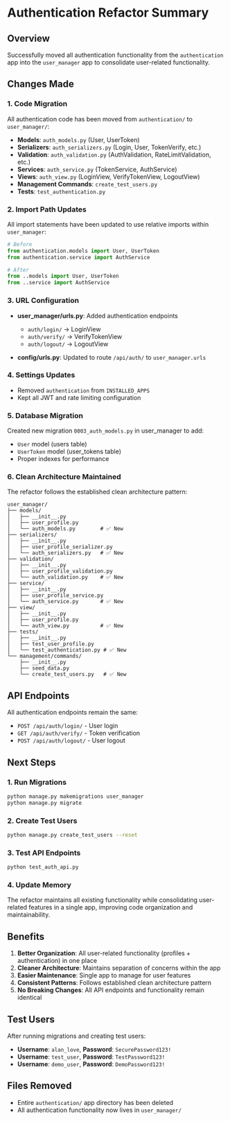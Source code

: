 # Authentication Refactor Summary

## Overview
Successfully moved all authentication functionality from the `authentication` app into the `user_manager` app to consolidate user-related functionality.

## Changes Made

### 1. Code Migration
All authentication code has been moved from `authentication/` to `user_manager/`:

- **Models**: `auth_models.py` (User, UserToken)
- **Serializers**: `auth_serializers.py` (Login, User, TokenVerify, etc.)
- **Validation**: `auth_validation.py` (AuthValidation, RateLimitValidation, etc.)
- **Services**: `auth_service.py` (TokenService, AuthService)
- **Views**: `auth_view.py` (LoginView, VerifyTokenView, LogoutView)
- **Management Commands**: `create_test_users.py`
- **Tests**: `test_authentication.py`

### 2. Import Path Updates
All import statements have been updated to use relative imports within `user_manager`:
```python
# Before
from authentication.models import User, UserToken
from authentication.service import AuthService

# After
from ..models import User, UserToken
from ..service import AuthService
```

### 3. URL Configuration
- **user_manager/urls.py**: Added authentication endpoints
  - `auth/login/` → LoginView
  - `auth/verify/` → VerifyTokenView
  - `auth/logout/` → LogoutView

- **config/urls.py**: Updated to route `/api/auth/` to `user_manager.urls`

### 4. Settings Updates
- Removed `authentication` from `INSTALLED_APPS`
- Kept all JWT and rate limiting configuration

### 5. Database Migration
Created new migration `0003_auth_models.py` in user_manager to add:
- `User` model (users table)
- `UserToken` model (user_tokens table)
- Proper indexes for performance

### 6. Clean Architecture Maintained
The refactor follows the established clean architecture pattern:
```
user_manager/
├── models/
│   ├── __init__.py
│   ├── user_profile.py
│   └── auth_models.py        # ✅ New
├── serializers/
│   ├── __init__.py
│   ├── user_profile_serializer.py
│   └── auth_serializers.py   # ✅ New
├── validation/
│   ├── __init__.py
│   ├── user_profile_validation.py
│   └── auth_validation.py    # ✅ New
├── service/
│   ├── __init__.py
│   ├── user_profile_service.py
│   └── auth_service.py       # ✅ New
├── view/
│   ├── __init__.py
│   ├── user_profile.py
│   └── auth_view.py          # ✅ New
├── tests/
│   ├── __init__.py
│   ├── test_user_profile.py
│   └── test_authentication.py # ✅ New
└── management/commands/
    ├── __init__.py
    ├── seed_data.py
    └── create_test_users.py   # ✅ New
```

## API Endpoints
All authentication endpoints remain the same:
- `POST /api/auth/login/` - User login
- `GET /api/auth/verify/` - Token verification
- `POST /api/auth/logout/` - User logout

## Next Steps

### 1. Run Migrations
```bash
python manage.py makemigrations user_manager
python manage.py migrate
```

### 2. Create Test Users
```bash
python manage.py create_test_users --reset
```

### 3. Test API Endpoints
```bash
python test_auth_api.py
```

### 4. Update Memory
The refactor maintains all existing functionality while consolidating user-related features in a single app, improving code organization and maintainability.

## Benefits

1. **Better Organization**: All user-related functionality (profiles + authentication) in one place
2. **Cleaner Architecture**: Maintains separation of concerns within the app
3. **Easier Maintenance**: Single app to manage for user features
4. **Consistent Patterns**: Follows established clean architecture pattern
5. **No Breaking Changes**: All API endpoints and functionality remain identical

## Test Users
After running migrations and creating test users:
- **Username**: `alan_love`, **Password**: `SecurePassword123!`
- **Username**: `test_user`, **Password**: `TestPassword123!`
- **Username**: `demo_user`, **Password**: `DemoPassword123!`

## Files Removed
- Entire `authentication/` app directory has been deleted
- All authentication functionality now lives in `user_manager/`